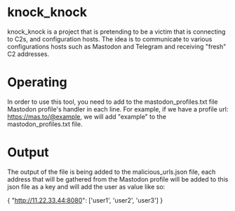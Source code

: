 # knock_knock

knock_knock is a project that is pretending to be a victim that is connecting to C2s, and configuration hosts.
The idea is to communicate to various configurations hosts such as Mastodon and Telegram and receiving "fresh" C2 addresses.

# Operating
In order to use this tool, you need to add to the mastodon_profiles.txt file Mastodon profile's handler in each line.
For example, if we have a profile url: https://mas.to/@example, we will add "example" to the mastodon_profiles.txt file.

# Output
The output of the file is being added to the malicious_urls.json file, each address that will be gathered from the Mastodon profile will be added to this json file as a key and will add the user as value like so:

  {
    "http://11.22.33.44:8080":
      ['user1', 'user2', 'user3']
  }
 
 
